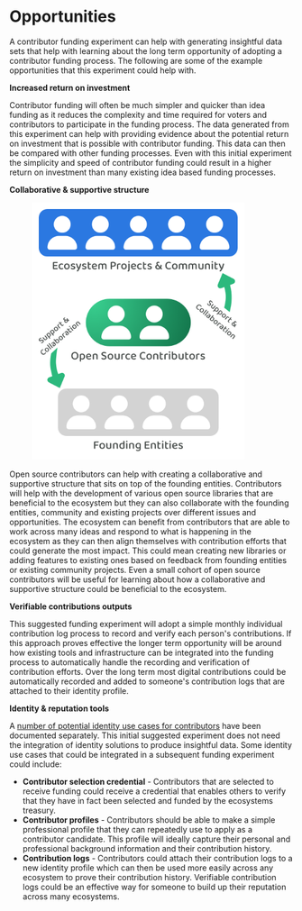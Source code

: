 # Opportunities

A contributor funding experiment can help with generating insightful data sets that help with learning about the long term opportunity of adopting a contributor funding process. The following are some of the example opportunities that this experiment could help with.



**Increased return on investment**

Contributor funding will often be much simpler and quicker than idea funding as it reduces the complexity and time required for voters and contributors to participate in the funding process. The data generated from this experiment can help with providing evidence about the potential return on investment that is possible with contributor funding. This data can then be compared with other funding processes. Even with this initial experiment the simplicity and speed of contributor funding could result in a higher return on investment than many existing idea based funding processes.



**Collaborative & supportive structure**

<div align="left">

<figure><img src="../.gitbook/assets/contributor-collaborative-structure.png" alt="" width="377"><figcaption></figcaption></figure>

</div>

Open source contributors can help with creating a collaborative and supportive structure that sits on top of the founding entities. Contributors will help with the development of various open source libraries that are beneficial to the ecosystem but they can also collaborate with the founding entities, community and existing projects over different issues and opportunities. The ecosystem can benefit from contributors that are able to work across many ideas and respond to what is happening in the ecosystem as they can then align themselves with contribution efforts that could generate the most impact. This could mean creating new libraries or adding features to existing ones based on feedback from founding entities or existing community projects. Even a small cohort of open source contributors will be useful for learning about how a collaborative and supportive structure could be beneficial to the ecosystem.



**Verifiable contributions outputs**

This suggested funding experiment will adopt a simple monthly individual contribution log process to record and verify each person's contributions. If this approach proves effective the longer term opportunity will be around how existing tools and infrastructure can be integrated into the funding process to automatically handle the recording and verification of contribution efforts. Over the long term most digital contributions could be automatically recorded and added to someone's contribution logs that are attached to their identity profile.



**Identity & reputation tools**

A [number of potential identity use cases for contributors](https://docs.contributors.org/identity/contributor-identity-use-cases) have been documented separately. This initial suggested experiment does not need the integration of identity solutions to produce insightful data. Some identity use cases that could be integrated in a subsequent funding experiment could include:

* **Contributor selection credential** - Contributors that are selected to receive funding could receive a credential that enables others to verify that they have in fact been selected and funded by the ecosystems treasury.
* **Contributor profiles** - Contributors should be able to make a simple professional profile that they can repeatedly use to apply as a contributor candidate. This profile will ideally capture their personal and professional background information and their contribution history.
* **Contribution logs** - Contributors could attach their contribution logs to a new identity profile which can then be used more easily across any ecosystem to prove their contribution history. Verifiable contribution logs could be an effective way for someone to build up their reputation across many ecosystems.
